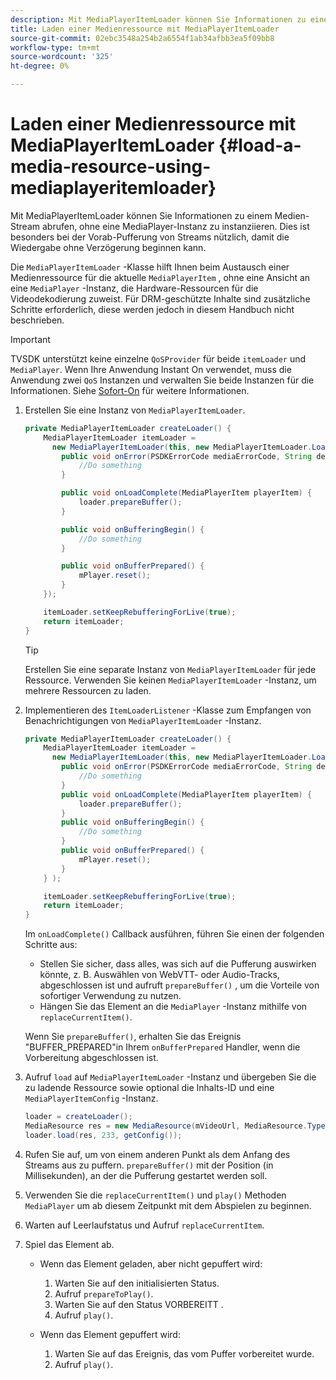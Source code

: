 ```yaml
---
description: Mit MediaPlayerItemLoader können Sie Informationen zu einem Medien-Stream abrufen, ohne eine MediaPlayer-Instanz zu instanziieren. Dies ist besonders bei der Vorab-Pufferung von Streams nützlich, damit die Wiedergabe ohne Verzögerung beginnen kann.
title: Laden einer Medienressource mit MediaPlayerItemLoader
source-git-commit: 02ebc3548a254b2a6554f1ab34afbb3ea5f09bb8
workflow-type: tm+mt
source-wordcount: '325'
ht-degree: 0%

---
```


# Laden einer Medienressource mit MediaPlayerItemLoader {#load-a-media-resource-using-mediaplayeritemloader}

Mit MediaPlayerItemLoader können Sie Informationen zu einem Medien-Stream abrufen, ohne eine MediaPlayer-Instanz zu instanziieren. Dies ist besonders bei der Vorab-Pufferung von Streams nützlich, damit die Wiedergabe ohne Verzögerung beginnen kann.

Die `MediaPlayerItemLoader` -Klasse hilft Ihnen beim Austausch einer Medienressource für die aktuelle `MediaPlayerItem` , ohne eine Ansicht an eine `MediaPlayer` -Instanz, die Hardware-Ressourcen für die Videodekodierung zuweist. Für DRM-geschützte Inhalte sind zusätzliche Schritte erforderlich, diese werden jedoch in diesem Handbuch nicht beschrieben.

>[!IMPORTANT]
>
>TVSDK unterstützt keine einzelne `QoSProvider` für beide `itemLoader` und `MediaPlayer`. Wenn Ihre Anwendung Instant On verwendet, muss die Anwendung zwei `QoS` Instanzen und verwalten Sie beide Instanzen für die Informationen. Siehe [Sofort-On](../../android-3x-content-playback-options-android2/buffering-configuration/android-3x-instant-on.md) für weitere Informationen.

1. Erstellen Sie eine Instanz von `MediaPlayerItemLoader`.

   ```java
   private MediaPlayerItemLoader createLoader() { 
       MediaPlayerItemLoader itemLoader =   
         new MediaPlayerItemLoader(this, new MediaPlayerItemLoader.LoaderListener() { 
           public void onError(PSDKErrorCode mediaErrorCode, String description) { 
               //Do something 
           } 
   
           public void onLoadComplete(MediaPlayerItem playerItem) { 
               loader.prepareBuffer(); 
           } 
   
           public void onBufferingBegin() { 
               //Do something 
           } 
   
           public void onBufferPrepared() { 
               mPlayer.reset(); 
           }  
       }); 
   
       itemLoader.setKeepRebufferingForLive(true); 
       return itemLoader; 
   } 
   ```

   >[!TIP]
   >
   >Erstellen Sie eine separate Instanz von `MediaPlayerItemLoader` für jede Ressource. Verwenden Sie keinen `MediaPlayerItemLoader` -Instanz, um mehrere Ressourcen zu laden.

1. Implementieren des `ItemLoaderListener` -Klasse zum Empfangen von Benachrichtigungen von `MediaPlayerItemLoader` -Instanz.

   ```java
   private MediaPlayerItemLoader createLoader() { 
       MediaPlayerItemLoader itemLoader =   
         new MediaPlayerItemLoader(this, new MediaPlayerItemLoader.LoaderListener() { 
           public void onError(PSDKErrorCode mediaErrorCode, String description) { 
               //Do something 
           } 
           public void onLoadComplete(MediaPlayerItem playerItem) { 
               loader.prepareBuffer(); 
           } 
           public void onBufferingBegin() { 
               //Do something 
           } 
           public void onBufferPrepared() { 
               mPlayer.reset(); 
           }  
       } ); 
   
       itemLoader.setKeepRebufferingForLive(true); 
       return itemLoader; 
   }
   ```

   Im `onLoadComplete()` Callback ausführen, führen Sie einen der folgenden Schritte aus:

   * Stellen Sie sicher, dass alles, was sich auf die Pufferung auswirken könnte, z. B. Auswählen von WebVTT- oder Audio-Tracks, abgeschlossen ist und aufruft `prepareBuffer()` , um die Vorteile von sofortiger Verwendung zu nutzen.
   * Hängen Sie das Element an die `MediaPlayer` -Instanz mithilfe von `replaceCurrentItem()`.

   Wenn Sie `prepareBuffer()`, erhalten Sie das Ereignis &quot;BUFFER_PREPARED&quot;in Ihrem `onBufferPrepared` Handler, wenn die Vorbereitung abgeschlossen ist.
1. Aufruf `load` auf `MediaPlayerItemLoader` -Instanz und übergeben Sie die zu ladende Ressource sowie optional die Inhalts-ID und eine `MediaPlayerItemConfig` -Instanz.

   ```java
   loader = createLoader(); 
   MediaResource res = new MediaResource(mVideoUrl, MediaResource.Type.HLS, metadata); 
   loader.load(res, 233, getConfig());
   ```

1. Rufen Sie auf, um von einem anderen Punkt als dem Anfang des Streams aus zu puffern. `prepareBuffer()` mit der Position (in Millisekunden), an der die Pufferung gestartet werden soll.
1. Verwenden Sie die `replaceCurrentItem()` und `play()` Methoden `MediaPlayer` um ab diesem Zeitpunkt mit dem Abspielen zu beginnen.
1. Warten auf Leerlaufstatus und Aufruf `replaceCurrentItem`.
1. Spiel das Element ab.

   * Wenn das Element geladen, aber nicht gepuffert wird:

      1. Warten Sie auf den initialisierten Status.
      1. Aufruf `prepareToPlay()`.
      1. Warten Sie auf den Status VORBEREITT .
      1. Aufruf `play()`.

   * Wenn das Element gepuffert wird:

      1. Warten Sie auf das Ereignis, das vom Puffer vorbereitet wurde.
      1. Aufruf `play()`.
